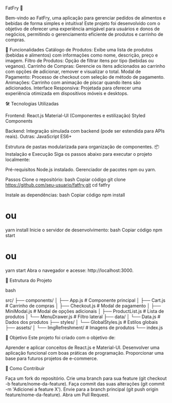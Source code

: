 FatFry 🍟

Bem-vindo ao FatFry, uma aplicação para gerenciar pedidos de alimentos e bebidas de forma simples e intuitiva! Este projeto foi desenvolvido com o objetivo de oferecer uma experiência amigável para usuários e donos de negócios, permitindo o gerenciamento eficiente de produtos e carrinho de compras.

🚀 Funcionalidades
Catálogo de Produtos: Exibe uma lista de produtos (bebidas e alimentos) com informações como nome, descrição, preço e imagem.
Filtro de Produtos: Opção de filtrar itens por tipo (bebidas ou veganos).
Carrinho de Compras: Gerencie os itens adicionados ao carrinho com opções de adicionar, remover e visualizar o total.
Modal de Pagamento: Processo de checkout com seleção de método de pagamento.
Animações: Carrinho com animação de piscar quando itens são adicionados.
Interface Responsiva: Projetada para oferecer uma experiência otimizada em dispositivos móveis e desktops.

🛠️ Tecnologias Utilizadas

Frontend:
React.js
Material-UI (Componentes e estilização)
Styled Components

Backend:
Integração simulada com backend (pode ser estendida para APIs reais).
Outras:
JavaScript ES6+

Estrutura de pastas modularizada para organização de componentes.
📦 Instalação e Execução
Siga os passos abaixo para executar o projeto localmente:

Pré-requisitos
Node.js instalado.
Gerenciador de pacotes npm ou yarn.

Passos
Clone o repositório:
bash
Copiar código
git clone https://github.com/seu-usuario/fatfry.git
cd fatfry

Instale as dependências:
bash
Copiar código
npm install

# ou

yarn install
Inicie o servidor de desenvolvimento:
bash
Copiar código
npm start

# ou

yarn start
Abra o navegador e acesse: http://localhost:3000.

📖 Estrutura do Projeto

bash

src/
├── components/
│ ├── App.js # Componente principal
│ ├── Cart.js # Carrinho de compras
│ ├── Checkout.js # Modal de pagamento
│ ├── MiniModal.js # Modal de opções adicionais
│ ├── ProductList.js # Lista de produtos
│ └── MenuDrawer.js # Filtro lateral
├── data/
│ └── Data.js # Dados dos produtos
├── styles/
│ └── GlobalStyles.js # Estilos globais
├── assets/
│ └── ImgRefreshment/ # Imagens de produtos
└── index.js

🎯 Objetivo
Este projeto foi criado com o objetivo de:

Aprender e aplicar conceitos de React.js e Material-UI.
Desenvolver uma aplicação funcional com boas práticas de programação.
Proporcionar uma base para futuros projetos de e-commerce.

🤝 Como Contribuir

Faça um fork do repositório.
Crie uma branch para sua feature (git checkout -b feature/nome-da-feature).
Faça commit das suas alterações (git commit -m 'Adicionei a feature X').
Envie para a branch principal (git push origin feature/nome-da-feature).
Abra um Pull Request.
